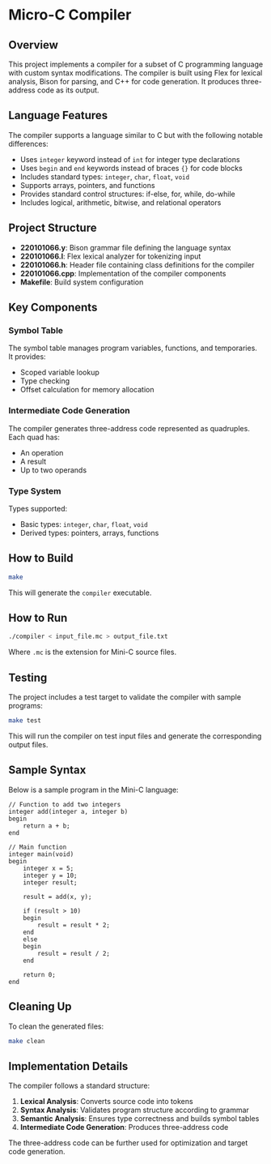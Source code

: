 # Micro-C Compiler 
## Overview
This project implements a compiler for a subset of C programming language with custom syntax modifications. The compiler is built using Flex for lexical analysis, Bison for parsing, and C++ for code generation. It produces three-address code as its output.
## Language Features
The compiler supports a language similar to C but with the following notable differences:
- Uses `integer` keyword instead of `int` for integer type declarations
- Uses `begin` and `end` keywords instead of braces `{}` for code blocks
- Includes standard types: `integer`, `char`, `float`, `void`
- Supports arrays, pointers, and functions
- Provides standard control structures: if-else, for, while, do-while
- Includes logical, arithmetic, bitwise, and relational operators

## Project Structure
- **220101066.y**: Bison grammar file defining the language syntax
- **220101066.l**: Flex lexical analyzer for tokenizing input
- **220101066.h**: Header file containing class definitions for the compiler
- **220101066.cpp**: Implementation of the compiler components
- **Makefile**: Build system configuration

## Key Components
### Symbol Table
The symbol table manages program variables, functions, and temporaries. It provides:
- Scoped variable lookup
- Type checking
- Offset calculation for memory allocation

### Intermediate Code Generation
The compiler generates three-address code represented as quadruples. Each quad has:
- An operation
- A result
- Up to two operands

### Type System
Types supported:
- Basic types: `integer`, `char`, `float`, `void`
- Derived types: pointers, arrays, functions

## How to Build
``` bash
make
```
This will generate the `compiler` executable.
## How to Run
``` bash
./compiler < input_file.mc > output_file.txt
```
Where `.mc` is the extension for Mini-C source files.
## Testing
The project includes a test target to validate the compiler with sample programs:
``` bash
make test
```
This will run the compiler on test input files and generate the corresponding output files.
## Sample Syntax
Below is a sample program in the Mini-C language:
``` 
// Function to add two integers
integer add(integer a, integer b)
begin
    return a + b;
end

// Main function
integer main(void)
begin
    integer x = 5;
    integer y = 10;
    integer result;
    
    result = add(x, y);
    
    if (result > 10)
    begin
        result = result * 2;
    end
    else
    begin
        result = result / 2;
    end
    
    return 0;
end
```
## Cleaning Up
To clean the generated files:
``` bash
make clean
```
## Implementation Details
The compiler follows a standard structure:
1. **Lexical Analysis**: Converts source code into tokens
2. **Syntax Analysis**: Validates program structure according to grammar
3. **Semantic Analysis**: Ensures type correctness and builds symbol tables
4. **Intermediate Code Generation**: Produces three-address code

The three-address code can be further used for optimization and target code generation.

